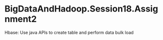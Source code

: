 # BigDataAndHadoop.Session18.Assignment2
Hbase: Use java APIs to create table and perform data bulk load
